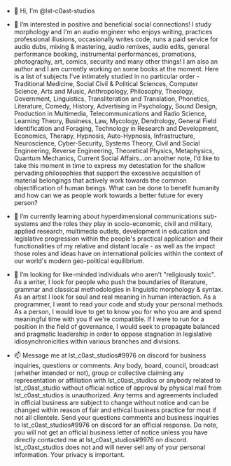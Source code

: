 - 👋 Hi, I’m @lst-c0ast-studios 

- 👀 I’m interested in positive and beneficial social connections! I study morphology and I'm an audio engineer who enjoys writing, practices professional illusions, occasionally writes code, runs a paid service for audio dubs, mixing & mastering, audio remixes, audio edits, general performance booking, instrumental performances, promotions, photography, art, comics, security and many other things! I am also an author and I am currently working on some books at the moment. Here is a list of subjects I've intimately studied in no particular order - Traditional Medicine, Social Civil & Political Sciences, Computer Science, Arts and Music, Anthropology, Philosophy, Theology, Government, Linguistics, Transliteration and Translation, Phonetics, Literature, Comedy, History, Advertising in Psychology, Sound Design, Production in Multimedia, Telecommunications and Radio Science, Learning Theory, Business, Law, Mycology, Dendrology, General Field Identification and Foraging, Technology in Research and Development, Economics, Therapy, Hypnosis, Auto-Hypnosis, Infrastructure, Neuroscience, Cyber-Security, Systems Theory, Civil and Social Engineering, Reverse Engineering, Theoretical Physics, Metaphysics, Quantum Mechanics, Current Social Affairs...on another note, I'd like to take this moment in time to express my detestation for the shallow pervading philosophies that support the excessive acquisition of material belongings that actively work towards the common objectification of human beings. What can be done to benefit humanity and how can we as people work towards a better future for every person?

- 🌱 I’m currently learning about hyperdimensional communications sub-systems and the roles they play in socio-economic, civil and military, applied research, multimedia outlets, development in education and legislative progression within the people's practical application and their functionalities of my relative and distant locale - as well as the impact those roles and ideas have on international policies within the context of our world's modern geo-political equilibrium.

- 💞️ I’m looking for like-minded individuals who aren't "religiously toxic". As a writer, I look for people who push the boundaries of literature, grammar and classical methodologies in linguistic morphology & syntax. As an artist I look for soul and real meaning in human interaction. As a programmer, I want to read your code and study your personal methods. As a person, I would love to get to know you for who you are and spend meaningful time with you if we're compatible. If I were to run for a position in the field of governance, I would seek to propagate balanced and pragmatic leadership in order to oppose stagnation in legislative idiosynchronicities within various branches and divisions.

- 📫 Message me at lst_c0ast_studios#9976 on discord for business inquiries, questions or comments. Any body, board, council, broadcast (whether intended or not), group or collective claiming any representation or affiliation with lst_c0ast_studios or anybody related to lst_c0ast_studio without official notice of approval by physical mail from lst_c0ast_studios is unauthorized. Any terms and agreements included in official business are subject to change without notice and can be changed within reason of fair and ethical business practice for most if not all clientele. Send your questions comments and business inquiries to lst_c0ast_studios#9976 on discord for an official response.  Do note, you will not get an official business letter of notice unless you have directly contacted me at lst_c0ast_studios#9976 on discord. lst_c0ast_studios does not and will never sell any of your personal information. Your privacy is important.

<!---

--->
